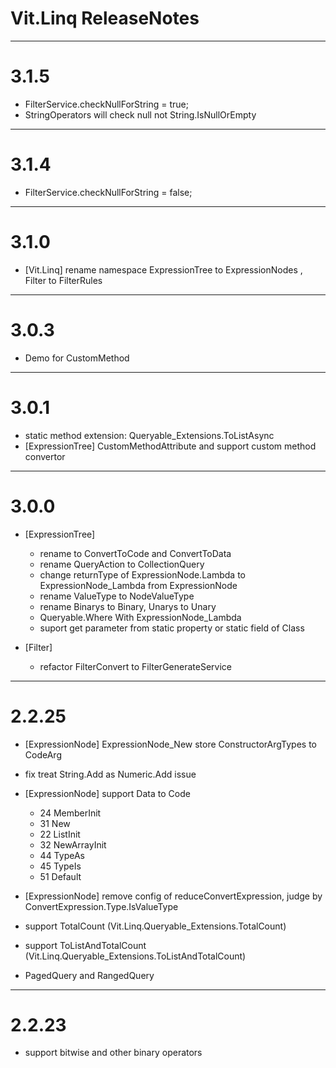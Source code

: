 ﻿# Vit.Linq ReleaseNotes

-----------------------
# 3.1.5
- FilterService.checkNullForString = true;
- StringOperators will check null not String.IsNullOrEmpty

-----------------------
# 3.1.4
- FilterService.checkNullForString = false;

-----------------------
# 3.1.0
- [Vit.Linq] rename namespace ExpressionTree to ExpressionNodes , Filter to FilterRules


-----------------------
# 3.0.3
-  Demo for CustomMethod


-----------------------
# 3.0.1

- static method extension: Queryable_Extensions.ToListAsync 
- [ExpressionTree] CustomMethodAttribute and support custom method convertor


-----------------------
# 3.0.0

- [ExpressionTree] 
    - rename to ConvertToCode and ConvertToData
    - rename QueryAction to CollectionQuery
    - change returnType of ExpressionNode.Lambda to ExpressionNode_Lambda from ExpressionNode
    - rename ValueType to NodeValueType
    - rename Binarys to Binary, Unarys to Unary
    - Queryable.Where With ExpressionNode_Lambda
    - suport get parameter from static property or static field of Class

 - [Filter]
   - refactor FilterConvert to FilterGenerateService


-----------------------
# 2.2.25

- [ExpressionNode] ExpressionNode_New store ConstructorArgTypes to CodeArg
- fix treat String.Add as Numeric.Add issue

- [ExpressionNode] support Data to Code
    - 24 MemberInit
    - 31 New
    - 22 ListInit
    - 32 NewArrayInit
    - 44 TypeAs
    - 45 TypeIs
    - 51 Default
- [ExpressionNode] remove config of reduceConvertExpression, judge by ConvertExpression.Type.IsValueType

- support TotalCount (Vit.Linq.Queryable_Extensions.TotalCount) 
- support ToListAndTotalCount (Vit.Linq.Queryable_Extensions.ToListAndTotalCount)
- PagedQuery and RangedQuery



-----------------------
# 2.2.23

- support bitwise and other binary operators



